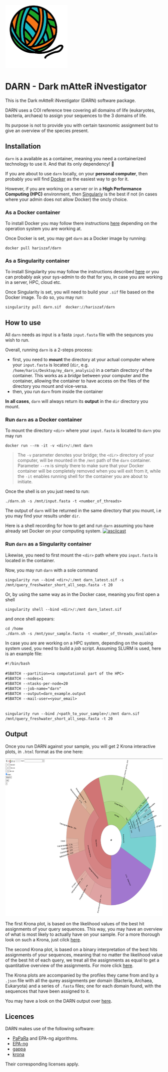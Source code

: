 <img src="https://raw.githubusercontent.com/hariszaf/darn/main/figures/darn_logo.png" width="200" height="200">

# DARN - Dark mAtteR iNvestigator

This is the Dark mAtteR iNvestigator (DARN) software package.

DARN uses a COI reference tree covering all domains of life (eukaryotes, bacteria, archaea) 
to assign your sequences to the 3 domains of life.

Its purpose is not to provide you with certain taxonomic assignment but to give an overview of the species present. 


## Installation 

`darn` is a available as a container, meaning you need a containerized technology to use it. 
And that its only dependency! 🥳

If you are about to use `darn` locally, on your **personal computer**, then probably you will find [Docker](https://www.docker.com/) as the easiest way to go for it. 

However, if you are working on a server or in a  **High Performance Computing (HPC)** environment, then [Singulariy](https://singularityhub.github.io/) is the best if not (in cases where your admin does not allow Docker) the oncly choice.


### As a Docker container

To install Docker you may follow there instructions [here](https://docs.docker.com/get-docker/)
depending on the operation system you are working at. 

Once Docker is set, you may get `darn` as a Docker image by running: 

```
docker pull hariszaf/darn
```

### As a Singularity container

To install Singularity you may follow the instructions described [here](https://sylabs.io/guides/3.0/user-guide/installation.html) or you can probably ask your sys-admin to do that for you, 
in case you are working in a server, HPC, cloud etc. 

Once Singularity is set, you will need to build your `.sif` file based on the Docker image. 
To do so, you may run: 

```
singularity pull darn.sif  docker://hariszaf/darn
```


## How to use

All `darn` needs as input is a fasta `input.fasta` file with the sequnces you wish to run. 

Overall, running `darn` is a 2-steps process:

* first, you need to **mount** the directory at your actual computer where your `input.fasta` is located (`dir`, e.g. `/home/haris/Desktop/my_darn_analysis`) in a certain directory of the container.
This works as a *bridge* between your computer and the container, allowing the container
to have access on the files of the directory you mount and vice-versa.
* then, you run `darn` from inside the container 

**In all cases**, `darn` will always return its **output** in the `dir` directory you mount. 


### Run `darn` as a Docker container

To mount the directory `<dir>` where your `input.fasta` is located to `darn` 
you may run 

```
docker run --rm -it -v <dir>/:/mnt darn
```

> The `-v` parameter denotes your bridge; the `<dir>` directory of your computer,
will be mounted in the `/mnt` path of the `darn` container. Parameter `--rm` is simply there
to make sure that your Docker container will be completely removed when you will exit from it, while the `-it` enables running shell for the container you are about to initiate. 


Once the shell is on you just need to run:

```
./darn.sh -s /mnt/input.fasta -t <number_of_threads>
```

The output of `darn` will be returned in the same directory that you mount, i.e you may find your results under `dir`.


Here is a shell recording for how to get and run `darn` assuming you have already set Docker on your computing system.
[![asciicast](https://asciinema.org/a/427103.svg)](https://asciinema.org/a/427103)


### Run `darn` as a Singularity container

Likewise, you need to first mount the `<dir>` path where you `input.fasta` is located in the container. 

Now, you may run `darn` with a sole command 

```
singularity run --bind <dir>/:/mnt darn_latest.sif -s /mnt/query_freshwater_short_all_seqs.fasta -t 20
```

Or, by using the same way as in the Docker case, meaning you first open a shell 

```
singularity shell --bind <dir>/:/mnt darn_latest.sif
```

and once shell appears:

```
cd /home
./darn.sh -s /mnt/your_sample.fasta -t <number_of_threads_available>
```

In case you are are working on a HPC system, depending on the queing system used, 
you need to build a *job* script. 
Assuming SLURM is used, here is an example file:

```
#!/bin/bash

#SBATCH --partition=<a computational part of the HPC>
#SBATCH --nodes=1
#SBATCH --ntasks-per-node=20
#SBATCH --job-name="darn"
#SBATCH --output=darn_example.output
#SBATCH --mail-user=<your_email>


singularity run --bind /<path_to_your_sample>/:/mnt darn.sif /mnt/query_freshwater_short_all_seqs.fasta -t 20
```



## Output

Once you run DARN against your sample, you will get 2 Krona interactive plots, in `.html` format as the one here:

<img src="https://raw.githubusercontent.com/hariszaf/darn/main/figures/darn_krona.png" width="800" height="500">

The first Krona plot, is based on the likelihood values of the best hit assignments of your query sequences. 
This way, you may have an overview of what is most likely to actually have on your sample. 
For a more thorough look on such a Krona, just cilck [here](https://htmlpreview.github.io/?https://github.com/hariszaf/darn/blob/main/analysis/final_outcome/darn_marine_part_likelihood.krona_plot.html).

The second Krona plot, is based on a binary interpretation of the best hits assignments of your sequences, meaning
that no matter the likelihood value of the best hit of each query, we treat all the assignments as equal to get a 
quantitative overview of the assignments. For more click [here](https://htmlpreview.github.io/?https://github.com/hariszaf/darn/blob/main/analysis/final_outcome/darn_marine_part_pres_abs.krona_plot.html).


The Krona plots are accompanied by the profiles they came from and by a `.json` file with all the qurey assignments per domain (Bacteria, Archaea, Eukaryota) and a series of `.fasta` files; one for each domain found, with the sequences that have been assigned to it. 


You may have a look on the DARN output over [here](https://github.com/hariszaf/darn/tree/main/analysis).






## Licences
DARN makes use of the following software:
* [PaPaRa](https://cme.h-its.org/exelixis/web/software/papara/index.html) and EPA-ng algorithms. 
* [EPA-ng](https://github.com/Pbdas/epa-ng)
* [gappa](https://github.com/lczech/gappa/)
* [krona](https://github.com/marbl/Krona/wiki)

Their corresponding licenses apply. 


